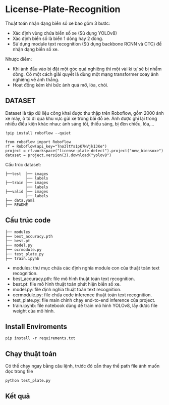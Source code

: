 
# License-Plate-Recognition

Thuật toán nhận dạng biển số xe bao gồm 3 bước:

* Xác định vùng chứa biển số xe (Sủ dụng YOLOv8)
* Xác định biển số là biển 1 dòng hay 2 dòng.
* Sử dụng module text recognition (Sử dụng backbone RCNN và CTC) để nhận dạng biển số xe.

Nhược điểm:
* Khi ảnh đầu vào bị đặt một góc quá nghiêng thì một vài kí tự sẽ bị nhầm dòng. Có một cách giải quyết là dùng một mạng transformer xoay ảnh nghiêng về ảnh thẳng.
*  Hoạt động kém khi bức ảnh quá mờ, lóa, chói.

## DATASET

Dataset là tập dữ liệu công khai được thu thập trên Roboflow, gồm 2000 ảnh xe máy, ô tô đi qua khu vực gửi xe trong bãi đỗ xe. Ảnh được ghi lại trong nhiều điều kiện khác nhau: ánh sáng tốt, thiếu sáng, bị đèn chiếu, lóa,... 

```
!pip install roboflow --quiet

from roboflow import Roboflow
rf = Roboflow(api_key="Tno3ltYs1pK7NVjkI3Ke")
project = rf.workspace("license-plate-detect").project("new_biensoxe")
dataset = project.version(3).download("yolov8")

```

Cấu trúc dataset:
```
├──test  ├── images
         ├── labels 
├──train ├── images
         ├── labels 
├──valid ├── images
         ├── labels 
├── data.yaml 
├── README 
```

## Cấu trúc code
```
├── modules 
├── best_accuracy.pth 
├── best.pt 
├── model.py 
├── ocrmodule.py 
├── test_plate.py 
├── train.ipynb

```

* modules: thư mục chứa các định nghĩa module con của thuật toán text recognition.
* best_accuracy.pth: file mô hình thuật toán text recognition.
* best.pt: file mô hình thuật toán phát hiện biển số xe.
* model.py: file định nghĩa thuật toán text recognition.
* ocrmodule.py: file chứa code inference thuật toán text recognition.
* test_plate.py: file main chính chạy end-to-end inference của project. 
* train.ipynb: file notebook dùng để train mô hình YOLOv8, lấy được file weight của mô hình. 

## Install Enviroments 

```
pip install -r requirements.txt
``` 

##  Chạy thuật toán
Có thể chạy ngay bằng câu lệnh, trước đó cần thay thế path file ảnh muốn đọc trong file 

```
python test_plate.py
```
## Kết quả 


